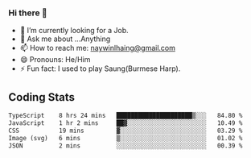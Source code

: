 ### Hi there 👋

- 🔭 I’m currently looking for a Job.
- 💬 Ask me about ...Anything
- 📫 How to reach me: naywinlhaing@gmail.com
- 😄 Pronouns: He/Him
- ⚡ Fun fact: I used to play Saung(Burmese Harp).


## Coding Stats
<!--START_SECTION:waka-->

```txt
TypeScript    8 hrs 24 mins   █████████████████████▒░░░   84.80 %
JavaScript    1 hr 2 mins     ██▓░░░░░░░░░░░░░░░░░░░░░░   10.49 %
CSS           19 mins         ▓░░░░░░░░░░░░░░░░░░░░░░░░   03.29 %
Image (svg)   6 mins          ▒░░░░░░░░░░░░░░░░░░░░░░░░   01.02 %
JSON          2 mins          ░░░░░░░░░░░░░░░░░░░░░░░░░   00.39 %
```

<!--END_SECTION:waka-->

